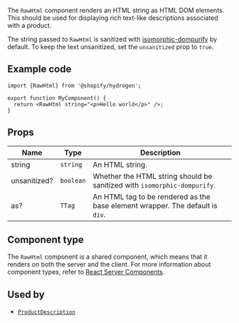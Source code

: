 <!-- This file is generated from source code in the Shopify/hydrogen repo. Edit the files in /packages/hydrogen/src/components/RawHtml and run 'yarn generate-docs' at the root of this repo. For more information, refer to https://github.com/Shopify/shopify-dev/blob/main/content/internal/operations/hydrogen-reference-docs.md. -->

The `RawHtml` component renders an HTML string as HTML DOM elements. This should be used for
displaying rich text-like descriptions associated with a product.

The string passed to `RawHtml` is sanitized with
[isomorphic-dompurify](https://github.com/kkomelin/isomorphic-dompurify) by default.
To keep the text unsanitized, set the `unsanitized` prop to `true`.

## Example code

```tsx
import {RawHtml} from '@shopify/hydrogen';

export function MyComponent() {
  return <RawHtml string="<p>Hello world</p>" />;
}
```

## Props

| Name         | Type                 | Description                                                                   |
| ------------ | -------------------- | ----------------------------------------------------------------------------- |
| string       | <code>string</code>  | An HTML string.                                                               |
| unsanitized? | <code>boolean</code> | Whether the HTML string should be sanitized with `isomorphic-dompurify`.      |
| as?          | <code>TTag</code>    | An HTML tag to be rendered as the base element wrapper. The default is `div`. |

## Component type

The `RawHtml` component is a shared component, which means that it renders on both the server and the client. For more information about component types, refer to [React Server Components](/custom-storefronts/hydrogen/framework/react-server-components).

## Used by

- [`ProductDescription`](/api/hydrogen/components/product-variant/productdescription)
